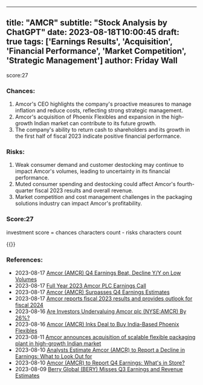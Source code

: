 
---
title: "AMCR"
subtitle: "Stock Analysis by ChatGPT"
date: 2023-08-18T10:00:45
draft: true
tags: ['Earnings Results', 'Acquisition', 'Financial Performance', 'Market Competition', 'Strategic Management']
author: Friday Wall
---

score:27
### Chances:
1. Amcor's CEO highlights the company's proactive measures to manage inflation and reduce costs, reflecting strong strategic management.
2. Amcor's acquisition of Phoenix Flexibles and expansion in the high-growth Indian market can contribute to its future growth.
3. The company's ability to return cash to shareholders and its growth in the first half of fiscal 2023 indicate positive financial performance.
### Risks:
1. Weak consumer demand and customer destocking may continue to impact Amcor's volumes, leading to uncertainty in its financial performance.
2. Muted consumer spending and destocking could affect Amcor's fourth-quarter fiscal 2023 results and overall revenue.
3. Market competition and cost management challenges in the packaging solutions industry can impact Amcor's profitability.
### Score:27
investment score = chances characters count - risks characters count

{{<tradingview symbol="NYSE:AMCR">}}
### References:
- 2023-08-17 [Amcor (AMCR) Q4 Earnings Beat, Decline Y/Y on Low Volumes](https://finance.yahoo.com/news/amcor-amcr-q4-earnings-beat-152700348.html?.tsrc=rss)
- 2023-08-17 [Full Year 2023 Amcor PLC Earnings Call](https://finance.yahoo.com/news/full-2023-amcor-plc-earnings-143257013.html?.tsrc=rss)
- 2023-08-17 [Amcor (AMCR) Surpasses Q4 Earnings Estimates](https://finance.yahoo.com/news/amcor-amcr-surpasses-q4-earnings-214004537.html?.tsrc=rss)
- 2023-08-17 [Amcor reports fiscal 2023 results and provides outlook for fiscal 2024](https://finance.yahoo.com/news/amcor-reports-fiscal-2023-results-201000870.html?.tsrc=rss)
- 2023-08-16 [Are Investors Undervaluing Amcor plc (NYSE:AMCR) By 26%?](https://finance.yahoo.com/news/investors-undervaluing-amcor-plc-nyse-123434820.html?.tsrc=rss)
- 2023-08-16 [Amcor (AMCR) Inks Deal to Buy India-Based Phoenix Flexibles](https://finance.yahoo.com/news/amcor-amcr-inks-deal-buy-161000007.html?.tsrc=rss)
- 2023-08-11 [Amcor announces acquisition of scalable flexible packaging plant in high-growth Indian market](https://finance.yahoo.com/news/amcor-announces-acquisition-scalable-flexible-130500592.html?.tsrc=rss)
- 2023-08-10 [Analysts Estimate Amcor (AMCR) to Report a Decline in Earnings: What to Look Out for](https://finance.yahoo.com/news/analysts-estimate-amcor-amcr-report-221114760.html?.tsrc=rss)
- 2023-08-10 [Amcor (AMCR) to Report Q4 Earnings: What's in Store?](https://finance.yahoo.com/news/amcor-amcr-report-q4-earnings-160900187.html?.tsrc=rss)
- 2023-08-09 [Berry Global (BERY) Misses Q3 Earnings and Revenue Estimates](https://finance.yahoo.com/news/berry-global-bery-misses-q3-125032536.html?.tsrc=rss)


                